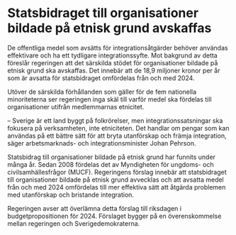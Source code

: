 # Statsbidraget till organisationer bildade på etnisk grund avskaffas

De offentliga medel som avsätts för integrationsåtgärder behöver användas effektivare och ha ett tydligare integrationssyfte. Mot bakgrund av detta föreslår regeringen att det särskilda stödet för organisationer bildade på etnisk grund ska avskaffas. Det innebär att de 18,9 miljoner kronor per år som är avsatta för statsbidraget omfördelas från och med 2024.

Utöver de särskilda förhållanden som gäller för de fem nationella minoriteterna ser regeringen inga skäl till varför medel ska fördelas till organisationer utifrån medlemmarnas etnicitet.

– Sverige är ett land byggt på folkrörelser, men integrationssatsningar ska fokusera på verksamheten, inte etniciteten. Det handlar om pengar som kan användas på ett bättre sätt för att bryta utanförskap och främja integration, säger arbetsmarknads- och integrationsminister Johan Pehrson.

Statsbidrag till organisationer bildade på etnisk grund har funnits under många år. Sedan 2008 fördelas det av Myndigheten för ungdoms- och civilsamhällesfrågor (MUCF). Regeringens förslag innebär att statsbidraget till organisationer bildade på etnisk grund avvecklas och att avsatta medel från och med 2024 omfördelas till mer effektiva sätt att åtgärda problemen med utanförskap och bristande integration.

Regeringen avser att överlämna detta förslag till riksdagen i budgetpropositionen för 2024. Förslaget bygger på en överenskommelse mellan regeringen och Sverigedemokraterna.
